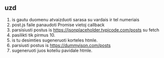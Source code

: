 ## uzd 

1. is gautu duomenu atvaizduoti sarasa su vardais ir tel numeriais
2. post.js faile panaudoti Promise vietoj callback
3. parsisiusti postus is https://jsonplaceholder.typicode.com/posts su fetch
4. pasilikti tik pirmus 10.
5. is tu desimties sugeneruoti korteles htmle.
6. parsiusti postus is https://dummyjson.com/posts 
7. sugeneruoti juos koteliu pavidale htmle.